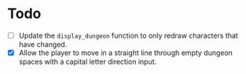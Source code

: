 # Todo

- [ ] Update the `display_dungeon` function to only redraw characters that have changed.
- [x] Allow the player to move in a straight line through empty dungeon spaces with a capital letter direction input.
